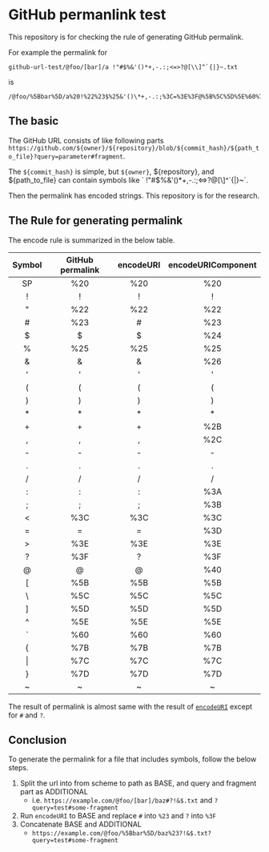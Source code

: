 # GitHub permanlink test

This repository is for checking the rule of generating GitHub permalink.

For example the permalink for 

```text
github-url-test/@foo/[bar]/a !"#$%&'()*+,-.:;<=>?@[\\]^`{|}~.txt
```

is 

```text
/@foo/%5Bbar%5D/a%20!%22%23$%25&'()\*+,-.:;%3C=%3E%3F@%5B%5C%5D%5E%60%7B%7C%7D~.txt
```

## The basic

The GitHub URL consists of like following parts `https://github.com/${owner}/${repository}/blob/${commit_hash}/${path_to_file}?query=parameter#fragment`.

The `${commit_hash}` is simple, but `${owner}`, ${repository}, and ${path_to_file} can contain symbols like ` !"#$%&'()\*+,-.:;<=>?@[\\]^\`\{|\}~`.

Then the permalink has encoded strings. This repository is for the research.

## The Rule for generating permalink

The encode rule is summarized in the below table.

| Symbol | GitHub permalink | encodeURI | encodeURIComponent |
| :-: | :-: | :-: | :-: |
| SP | %20 | %20 | %20 |
| ! | ! | ! | ! |
| " | %22 | %22 | %22 |
| # | %23 | # | %23 |
| $ | $ | $ | %24 |
| % | %25 | %25 | %25 |
| & | & | & | %26 |
| ' | ' | ' | ' |
| ( | ( | ( | ( |
| ) | ) | ) | ) |
| * | * | * | * |
| + | + | + | %2B |
| , | , | , | %2C |
| - | - | - | - |
| . | . | . | . |
| / | / | / | / |
| : | : | : | %3A |
| ; | ; | ; | %3B |
| < | %3C | %3C | %3C |
| = | = | = | %3D |
| > | %3E | %3E | %3E |
| ? | %3F | ? | %3F |
| @ | @ | @ | %40 |
| [ | %5B | %5B | %5B |
| \ | %5C | %5C | %5C |
| ] | %5D | %5D | %5D |
| ^ | %5E | %5E | %5E |
| ` | %60 | %60 | %60 |
| { | %7B | %7B | %7B |
| \| | %7C | %7C | %7C |
| } | %7D | %7D | %7D |
| ~ | ~ | ~ | ~ |

The result of permalink is almost same with the result of [`encodeURI`](https://developer.mozilla.org/en-US/docs/Web/JavaScript/Reference/Global_Objects/encodeURI) except for `#` and `?`.

## Conclusion

To generate the permalink for a file that includes symbols, follow the below steps.

1. Split the url into from scheme to path as BASE, and query and fragment part as ADDITIONAL
    * i.e. `https://example.com/@foo/[bar]/baz#?!&$.txt` and `?query=test#some-fragment`
2. Run `encodeURI` to BASE and replace `#` into `%23` and `?` into `%3F`
3. Concatenate BASE and ADDITIONAL
    * `https://example.com/@foo/%5Bbar%5D/baz%23?!&$.txt?query=test#some-fragment`

